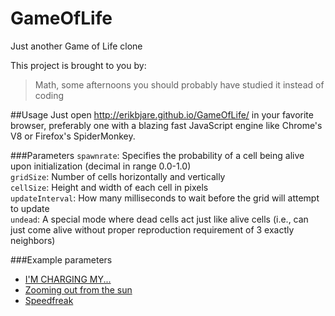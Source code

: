 GameOfLife
==========

Just another Game of Life clone

This project is brought to you by:
> Math, some afternoons you should probably have studied it instead of coding

##Usage
Just open http://erikbjare.github.io/GameOfLife/ in your favorite browser, preferably one with a blazing fast JavaScript engine like Chrome's V8 or Firefox's SpiderMonkey.

###Parameters
`spawnrate`: Specifies the probability of a cell being alive upon initialization (decimal in range 0.0-1.0)   
`gridSize`: Number of cells horizontally and vertically   
`cellSize`: Height and width of each cell in pixels   
`updateInterval`: How many milliseconds to wait before the grid will attempt to update   
`undead`: A special mode where dead cells act just like alive cells (i.e., can just come alive without proper reproduction requirement of 3 exactly neighbors)   

###Example parameters
 - [I'M CHARGING MY...](http://erikbjare.github.io/GameOfLife/index.html?spawnrate=1&gridSize=90&cellSize=8&undead=1&updateInterval=100)
 - [Zooming out from the sun](http://erikbjare.github.io/GameOfLife/index.html?spawnrate=1&gridSize=100&cellSize=5&updateInterval=100)
 - [Speedfreak](http://erikbjare.github.io/GameOfLife/index.html?spawnrate=0.5&gridSize=50&cellSize=10&updateInterval=25)